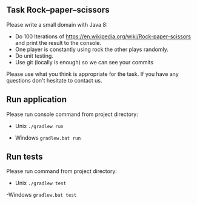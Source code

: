 ## Task Rock–paper–scissors

Please write a small domain with Java 8:
- Do 100 Iterations of https://en.wikipedia.org/wiki/Rock-paper-scissors and print the result to the console.
- One player is constantly using rock the other plays randomly.
- Do unit testing.
- Use git (locally is enough) so we can see your commits

Please use what you think is appropriate for the task.
If you have any questions don't hesitate to contact us.

## Run application
Please run console command from project directory:

- Unix
`./gradlew run`

- Windows 
`gradlew.bat run`

## Run tests
Please run command from project directory:

- Unix
`./gradlew test`

-Windows
`gradlew.bat test`